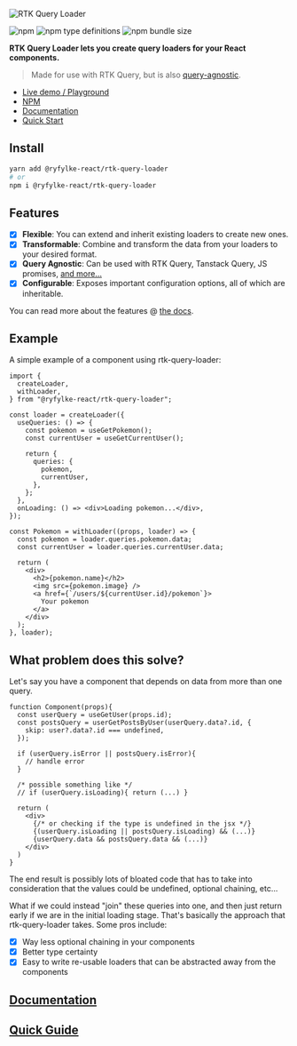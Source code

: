 ![RTK Query Loader](https://user-images.githubusercontent.com/1190770/233955284-a7da801e-ff3f-4fdc-9808-8f1e5a829012.png)

![npm](https://img.shields.io/npm/v/@ryfylke-react/rtk-query-loader?color=gray&style=flat-square)
![npm type definitions](https://img.shields.io/npm/types/@ryfylke-react/rtk-query-loader?color=gray&label=%20&logoColor=gray)
![npm bundle size](https://img.shields.io/bundlephobia/min/@ryfylke-react/rtk-query-loader@latest?style=flat-square)

**RTK Query Loader lets you create query loaders for your React components.** 

> Made for use with RTK Query, but is also [query-agnostic](#features).

- [Live demo / Playground](https://codesandbox.io/s/rtk-query-loader-demo-42tubp)
- [NPM](https://www.npmjs.com/package/@ryfylke-react/rtk-query-loader)
- [Documentation](https://rtk-query-loader.ryfylke.dev/)
- [Quick Start](https://rtk-query-loader.ryfylke.dev/Quick%20Guide/)

## Install

```bash
yarn add @ryfylke-react/rtk-query-loader
# or
npm i @ryfylke-react/rtk-query-loader
```

## Features

- [x] **Flexible**: You can extend and inherit existing loaders to create new ones.
- [x] **Transformable**: Combine and transform the data from your loaders to your desired format.
- [x] **Query Agnostic**: Can be used with RTK Query, Tanstack Query, JS promises, [and more...](https://rtk-query-loader.ryfylke.dev/Features/other-libs)
- [x] **Configurable**: Exposes important configuration options, all of which are inheritable.

You can read more about the features @ [the docs](https://rtk-query-loader.ryfylke.dev/Features/).

## Example 
A simple example of a component using rtk-query-loader:

```tsx
import {
  createLoader,
  withLoader,
} from "@ryfylke-react/rtk-query-loader";

const loader = createLoader({
  useQueries: () => {
    const pokemon = useGetPokemon();
    const currentUser = useGetCurrentUser();

    return {
      queries: {
        pokemon,
        currentUser,
      },
    };
  },
  onLoading: () => <div>Loading pokemon...</div>,
});

const Pokemon = withLoader((props, loader) => {
  const pokemon = loader.queries.pokemon.data;
  const currentUser = loader.queries.currentUser.data;

  return (
    <div>
      <h2>{pokemon.name}</h2>
      <img src={pokemon.image} />
      <a href={`/users/${currentUser.id}/pokemon`}>
        Your pokemon
      </a>
    </div>
  );
}, loader);
```

## What problem does this solve?

Let's say you have a component that depends on data from more than one query.

```tsx
function Component(props){
  const userQuery = useGetUser(props.id);
  const postsQuery = userGetPostsByUser(userQuery.data?.id, {
    skip: user?.data?.id === undefined,
  });

  if (userQuery.isError || postsQuery.isError){
    // handle error
  }

  /* possible something like */
  // if (userQuery.isLoading){ return (...) }

  return (
    <div>
      {/* or checking if the type is undefined in the jsx */}
      {(userQuery.isLoading || postsQuery.isLoading) && (...)}
      {userQuery.data && postsQuery.data && (...)}
    </div>
  )
}
```

The end result is possibly lots of bloated code that has to take into consideration that the values could be undefined, optional chaining, etc...

What if we could instead "join" these queries into one, and then just return early if we are in the initial loading stage. That's basically the approach that rtk-query-loader takes. Some pros include:

- [x] Way less optional chaining in your components
- [x] Better type certainty
- [x] Easy to write re-usable loaders that can be abstracted away from the components

## [Documentation](https://rtk-query-loader.ryfylke.dev)

## [Quick Guide](https://rtk-query-loader.ryfylke.dev/Quick%20Guide/)
